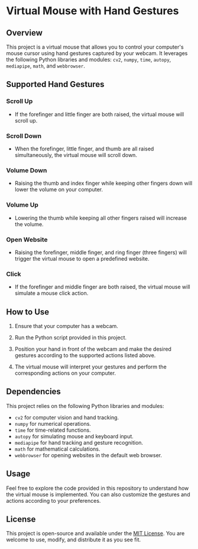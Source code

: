 # Virtual Mouse with Hand Gestures

## Overview

This project is a virtual mouse that allows you to control your computer's mouse cursor using hand gestures captured by your webcam. It leverages the following Python libraries and modules: `cv2`, `numpy`, `time`, `autopy`, `mediapipe`, `math`, and `webbrowser`.

## Supported Hand Gestures

### Scroll Up
- If the forefinger and little finger are both raised, the virtual mouse will scroll up.

### Scroll Down
- When the forefinger, little finger, and thumb are all raised simultaneously, the virtual mouse will scroll down.

### Volume Down
- Raising the thumb and index finger while keeping other fingers down will lower the volume on your computer.

### Volume Up
- Lowering the thumb while keeping all other fingers raised will increase the volume.

### Open Website
- Raising the forefinger, middle finger, and ring finger (three fingers) will trigger the virtual mouse to open a predefined website.

### Click
- If the forefinger and middle finger are both raised, the virtual mouse will simulate a mouse click action.

## How to Use

1. Ensure that your computer has a webcam.

2. Run the Python script provided in this project.

3. Position your hand in front of the webcam and make the desired gestures according to the supported actions listed above.

4. The virtual mouse will interpret your gestures and perform the corresponding actions on your computer.

## Dependencies

This project relies on the following Python libraries and modules:

- `cv2` for computer vision and hand tracking.
- `numpy` for numerical operations.
- `time` for time-related functions.
- `autopy` for simulating mouse and keyboard input.
- `mediapipe` for hand tracking and gesture recognition.
- `math` for mathematical calculations.
- `webbrowser` for opening websites in the default web browser.

## Usage

Feel free to explore the code provided in this repository to understand how the virtual mouse is implemented. You can also customize the gestures and actions according to your preferences.

## License

This project is open-source and available under the [MIT License](LICENSE). You are welcome to use, modify, and distribute it as you see fit.
